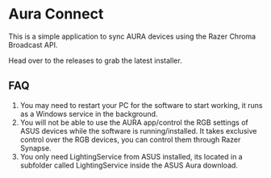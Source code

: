 # Aura Connect
This is a simple application to sync AURA devices using the Razer Chroma Broadcast API.

Head over to the releases to grab the latest installer.

## FAQ
1. You may need to restart your PC for the software to start working, it runs as a Windows service in the background.
2. You will not be able to use the AURA app/control the RGB settings of ASUS devices while the software is running/installed. It takes exclusive control over the RGB devices, you can control them through Razer Synapse.
3. You only need LightingService from ASUS installed, its located in a subfolder called LightingService inside the ASUS Aura download.
